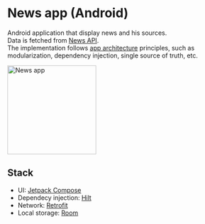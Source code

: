 # News app (Android)

Android application that display news and his sources.<br>
Data is fetched from [News API](https://newsapi.org/).<br>
The implementation follows [app architecture](https://developer.android.com/topic/architecture) principles, such as modularization, dependency injection, single source of truth, etc.<br>

<img src="[drawing.jpg](https://github.com/rbrauwers/news-app/blob/main/screenshots/headlines.png)" alt="News app" width="200"/>

## Stack
- UI: [Jetpack Compose](https://developer.android.com/jetpack/compose)
- Dependecy injection: [Hilt](https://dagger.dev/hilt/)
- Network: [Retrofit](https://square.github.io/retrofit/)
- Local storage: [Room](https://developer.android.com/training/data-storage/room)
